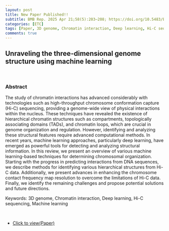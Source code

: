 ```yaml
---
layout: post
title: New Paper Published!!
subtitle: BMB Rep. 2025 Apr 21;58(5):203–208; https://doi.org/10.5483/BMBRep.2024-0020
categories: [ETC]
tags: [Paper, 3D genome, Chromatin interaction, Deep learning, Hi-C sequencing, Machine learning]
comments: true
---
```


## Unraveling the three-dimensional genome structure using machine learning

<br/>

### Abstract
The study of chromatin interactions has advanced considerably with technologies such as high-throughput chromosome conformation capture (Hi-C) sequencing, providing a genome-wide view of physical interactions within the nucleus.
These techniques have revealed the existence of hierarchical chromatin structures such as compartments, topologically associating domains (TADs), and chromatin loops, which are crucial in genome organization and regulation.
However, identifying and analyzing these structural features require advanced computational methods.
In recent years, machine learning approaches, particularly deep learning, have emerged as powerful tools for detecting and analyzing structural information.
In this review, we present an overview of various machine learning-based techniques for determining chromosomal organization.
Starting with the progress in predicting interactions from DNA sequences, we describe methods for identifying various hierarchical structures from Hi-C data.
Additionally, we present advances in enhancing the chromosome contact frequency map resolution to overcome the limitations of Hi-C data.
Finally, we identify the remaining challenges and propose potential solutions and future directions.

Keywords: 3D genome, Chromatin interaction, Deep learning, Hi-C sequencing, Machine learning

<br/>

  * [Click to view(Paper)](https://doi.org/10.5483/BMBRep.2024-0020)

